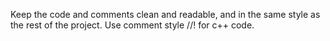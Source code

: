 Keep the code and comments clean and readable, and in the same style as the rest of the project.
Use comment style //! for c++ code.
